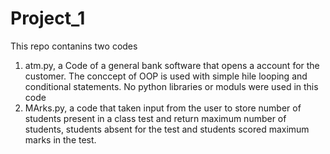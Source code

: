 # Project_1
This repo contanins two codes 
1) atm.py, a Code of a general bank software that opens a account for the customer. The conccept of OOP is used with simple hile looping and conditional statements. No python libraries or moduls were used in this code
2) MArks.py, a code that taken input from the user to store number of students present in a class test and return maximum number of students, students absent for the test and students scored maximum marks in the test.
